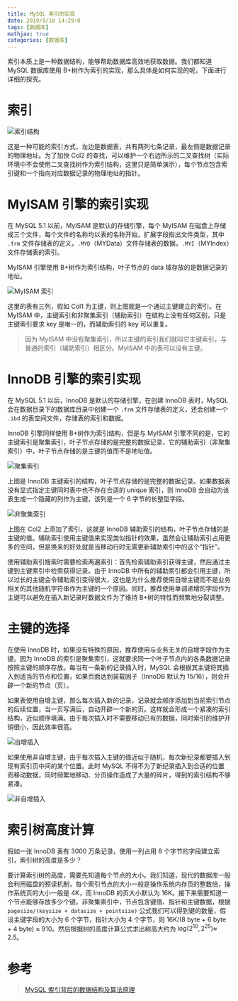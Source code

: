 ```yaml
---
title: MySQL 索引的实现
date: 2019/9/10 14:29:0
tags: [数据库]
mathjax: true
categories: [数据库]
---
```

索引本质上是一种数据结构，能够帮助数据库高效地获取数据。我们都知道 MySQL 数据库使用 B+树作为索引的实现，那么具体是如何实现的呢，下面进行详细的探究。

<!--more-->

# 索引
![索引结构](https://img.nekolr.com/images/2019/09/10/WyW.png)

这是一种可能的索引方式，左边是数据表，共有两列七条记录，最左侧是数据记录的物理地址。为了加快 Col2 的查找，可以维护一个右边所示的二叉查找树（实际环境中不会使用二叉查找树作为索引结构，这里只是简单演示），每个节点包含索引键和一个指向对应数据记录的物理地址的指针。

# MyISAM 引擎的索引实现
在 MySQL 5.1 以前，MyISAM 是默认的存储引擎，每个 MyISAM 在磁盘上存储成三个文件，每个文件的名称均以表的名称开始，扩展字段指出文件类型，其中 `.frm` 文件存储表的定义，`.MYD`（MYData）文件存储表的数据，`.MYI`（MYIndex）文件存储表的索引。

MyISAM 引擎使用 B+树作为索引结构，叶子节点的 data 域存放的是数据记录的地址。

![MyISAM 索引](https://img.nekolr.com/images/2019/09/11/L3R.png)

这里的表有三列，假如 Col1 为主键，则上图就是一个通过主键建立的索引。在 MyISAM 中，主键索引和非聚集索引（辅助索引）在结构上没有任何区别，只是主键索引要求 key 是唯一的，而辅助索引的 key 可以重复。

> 因为 MyISAM 中没有聚集索引，所以主键的索引我们就叫它主键索引，与普通的索引（辅助索引）相区分。MyISAM 中的表可以没有主键。

# InnoDB 引擎的索引实现
在 MySQL 5.1 以后，InnoDB 是默认的存储引擎，在创建 InnoDB 表时，MySQL 会在数据目录下的数据库目录中创建一个 `.frm` 文件存储表的定义，还会创建一个 `.ibd` 的表空间文件，存储表的索引和数据。

InnoDB 引擎同样使用 B+树作为索引结构，但是与 MyISAM 引擎不同的是，它的主键索引是聚集索引，叶子节点存储的是完整的数据记录，它的辅助索引（非聚集索引）中，叶子节点存储的是主键的值而不是地址值。

![聚集索引](https://img.nekolr.com/images/2019/09/11/rzj.png)

上图是 InnoDB 主键索引的结构，叶子节点存储的是完整的数据记录。如果数据表没有显式指定主键同时表中也不存在合适的 unique 索引，则 InnoDB 会自动为该表生成一个隐藏的列作为主键，该列是一个 6 字节的长整型字段。

![非聚集索引](https://img.nekolr.com/images/2019/09/11/gPa.png)

上图在 Col2 上添加了索引，这就是 InnoDB 辅助索引的结构，叶子节点存储的是主键的值。辅助索引使用主键值来实现类似指针的效果，虽然会让辅助索引占用更多的空间，但是换来的好处就是当移动行时无需更新辅助索引中的这个“指针”。

使用辅助索引搜索时需要检索两遍索引：首先检索辅助索引获得主键，然后通过主键到主键索引中检索获得记录。由于 InnoDB 中所有的辅助索引都会引用主键，所以过长的主键会令辅助索引变得很大，这也是为什么推荐使用自增主键而不是业务相关的其他随机字符串作为主键的一个原因。同时，推荐使用单调递增的字段作为主键可以避免在插入新记录时数据文件为了维持 B+树的特性而频繁地分裂调整。

# 主键的选择
在使用 InnoDB 时，如果没有特殊的原因，推荐使用与业务无关的自增字段作为主键。因为 InnoDB 的索引是聚集索引，这就要求同一个叶子节点内的各条数据记录按照主键的顺序存放。每当有一条新的记录插入时，MySQL 会根据其主键将其插入到适当的节点和位置，如果页面达到装载因子（InnoDB 默认为 15/16），则会开辟一个新的节点（页）。

如果表使用自增主键，那么每次插入新的记录，记录就会顺序添加到当前索引节点的后续位置，当一页写满后，自动开辟一个新的页。这样就会形成一个紧凑的索引结构，近似顺序填满。由于每次插入时不需要移动已有的数据，同时索引的维护开销很小，因此效率很高。

![自增插入](https://img.nekolr.com/images/2019/09/11/QWv.png)

如果使用非自增主键，由于每次插入主键的值近似于随机，每次新纪录都要插入到现有索引页中间的某个位置。此时 MySQL 不得不为了新纪录插入到合适的位置而移动数据，同时频繁地移动、分页操作造成了大量的碎片，得到的索引结构不够紧凑。

![非自增插入](https://img.nekolr.com/images/2019/09/11/OWQ.png)

# 索引树高度计算
假如一张 InnoDB 表有 3000 万条记录，使用一列占用 8 个字节的字段建立索引，索引树的高度是多少？

要计算索引树的高度，需要先知道每个节点的大小。我们知道，现代的数据库一般会利用磁盘的预读机制，每个索引节点的大小一般是操作系统内存页的整数倍，操作系统页的大小一般是 4K，而 InnoDB 的页大小默认为 16K。接下来需要知道一个节点能够存放多少个键。非聚集索引中，节点包含键值、指针和主键数据，根据 `pagesize/(keysize + datasize + pointsize)` 公式我们可以得到键的数量，假设主键字段的大小为 6 个字节，指针大小为 4 个字节，则 16K/(8 byte + 6 byte + 4 byte) $\approx$ 910。然后根据树的高度计算公式求出树高大约为 $log(2^{10},2^{25})\approx$ 2.5。

# 参考
> [MySQL 索引背后的数据结构及算法原理](http://blog.codinglabs.org/articles/theory-of-mysql-index.html)